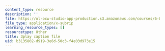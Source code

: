 ```yaml
---
content_type: resource
description: ''
file: https://ol-ocw-studio-app-production.s3.amazonaws.com/courses/6-890-algorithmic-lower-bounds-fun-with-hardness-proofs-fall-2014/b3135802d9193e6d50c3f4e03d973e15_LHBc2mE71yc.srt
file_type: application/x-subrip
learning_resource_types: []
resourcetype: Other
title: 3play caption file
uid: b3135802-d919-3e6d-50c3-f4e03d973e15
---
```

